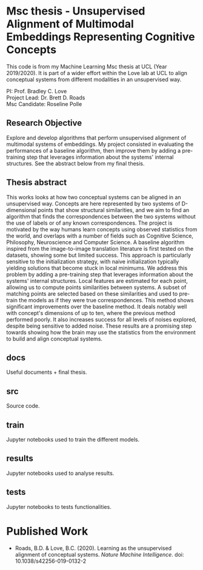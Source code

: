 # Msc thesis - Unsupervised Alignment of Multimodal Embeddings Representing Cognitive Concepts

This code is from my Machine Learning Msc thesis at UCL (Year 2019/2020). It is part of a wider effort within the Love lab at UCL to align conceptual systems from different modalities in an unsupervised way.

PI: Prof. Bradley C. Love  
Project Lead: Dr. Brett D. Roads  
Msc Candidate: Roseline Polle

## Research Objective

Explore and develop algorithms that perform unsupervised alignment of multimodal systems of embeddings. My project consisted in evaluating the performances of a baseline algorithm, then improve them by adding a pre-training step that leverages information about the systems' internal structures. See the abstract below from my final thesis. 

## Thesis abstract

This works looks at how two conceptual systems can be aligned in an unsupervised way. Concepts are here represented by two systems of D-dimensional points that show structural similarities, and we aim to find an algorithm that finds the correspondences between the two systems without the use of labels or of any known correspondences. The project is motivated by the way humans learn concepts using observed statistics from the world, and overlaps with a number of fields such as Cognitive Science, Philosophy, Neuroscience and Computer Science. A baseline algorithm inspired from the image-to-image translation literature is first tested on the datasets, showing some but limited success. This approach is particularly sensitive to the initialization strategy, with naive initialization typically yielding solutions that become stuck in local minimums. We address this problem by adding a pre-training step that leverages information about the systems' internal structures. Local features are estimated for each point, allowing us to compute points similarities between systems. A subset of matching points are selected based on these similarities and used to pre-train the models as if they were true correspondences. This method shows significant improvements over the baseline method. It deals notably well with concept's dimensions of up to ten, where the previous method performed poorly. It also increases success for all levels of noises explored, despite being sensitive to added noise. These results are a promising step towards showing how the brain may use the statistics from the environment to build and align conceptual systems.

## docs

Useful documents + final thesis. 

## src

Source code.

## train

Jupyter notebooks used to train the different models.

## results

Jupyter notebooks used to analyse results.

## tests

Jupyter notebooks to tests functionalities.

# Published Work

* Roads, B.D. & Love, B.C. (2020). Learning as the unsupervised alignment of conceptual systems. *Nature Machine Intelligence*. doi: 10.1038/s42256-019-0132-2
